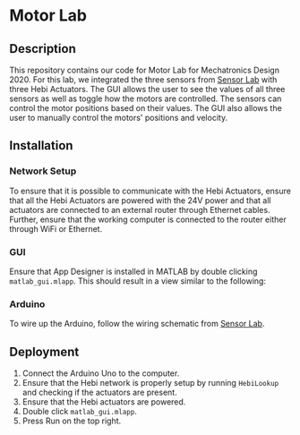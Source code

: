 # Motor Lab

## Description
This repository contains our code for Motor Lab for Mechatronics Design 2020. For this lab, we integrated the three sensors from [Sensor Lab](https://github.com/Robo-Dutchmen/Sensor-Lab) with three Hebi Actuators. The GUI allows the user to see the values of all three sensors as well as toggle how the motors are controlled. The sensors can control the motor positions based on their values. The GUI also allows the user to manually control the motors' positions and velocity.

## Installation

### Network Setup
To ensure that it is possible to communicate with the Hebi Actuators, ensure that all the Hebi Actuators are powered with the 24V power and that all actuators are connected to an external router through Ethernet cables. Further, ensure that the working computer is connected to the router either through WiFi or Ethernet.

### GUI
Ensure that App Designer is installed in MATLAB by double clicking ```matlab_gui.mlapp```. This should result in a view similar to the following:

### Arduino
To wire up the Arduino, follow the wiring schematic from [Sensor Lab](https://github.com/Robo-Dutchmen/Sensor-Lab).

## Deployment
1. Connect the Arduino Uno to the computer.
2. Ensure that the Hebi network is properly setup by running ```HebiLookup``` and checking if the actuators are present.
3. Ensure that the Hebi actuators are powered.
3. Double click ```matlab_gui.mlapp```. 
4. Press Run on the top right.
